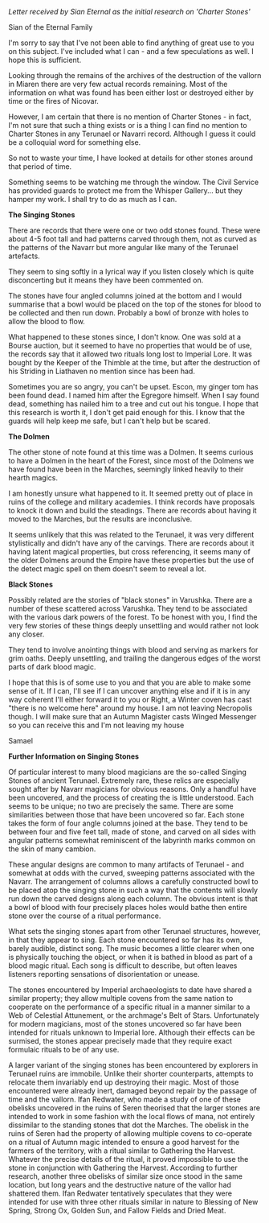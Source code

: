 *Letter received by Sian Eternal as the initial research on 'Charter Stones'* 

Sian of the Eternal Family

I'm sorry to say that I've not been able to find anything of great use to you on this subject. I've included what I can - and a few speculations as well. I hope this is sufficient.

Looking through the remains of the archives of the destruction of the vallorn in Miaren there are very few actual records remaining. Most of the information on what was found has been either lost or destroyed either by time or the fires of Nicovar.

However, I am certain that there is no mention of Charter Stones - in fact, I'm not sure that such a thing exists or is a thing I can find no mention to Charter Stones in any Terunael or Navarri record. Although I guess it could be a colloquial word for something else.

So not to waste your time, I have looked at details for other stones around that period of time.

Something seems to be watching me through the window. The Civil Service has provided guards to protect me from the Whisper Gallery... but they hamper my work. I shall try to do as much as I can.

**The Singing Stones**

There are records that there were one or two odd stones found. These were about 4-5 foot tall and had patterns carved through them, not as curved as the patterns of the Navarr but more angular like many of the Terunael artefacts.

They seem to sing softly in a lyrical way if you listen closely which is quite disconcerting but it means they have been commented on.

The stones have four angled columns joined at the bottom and I would summarise that a bowl would be placed on the top of the stones for blood to be collected and then run down. Probably a bowl of bronze with holes to allow the blood to flow.

What happened to these stones since, I don't know. One was sold at a Bourse auction, but it seemed to have no properties that would be of use, the records say that it allowed two rituals long lost to Imperial Lore. It was bought by the Keeper of the Thimble at the time, but after the destruction of his Striding in Liathaven no mention since has been had.

Sometimes you are so angry, you can't be upset. Escon, my ginger tom has been found dead. I named him after the Egregore himself. When I say found dead, something has nailed him to a tree and cut out his tongue. I hope that this research is worth it, I don't get paid enough for this. I know that the guards will help keep me safe, but I can't help but be scared.

**The Dolmen**

The other stone of note found at this time was a Dolmen. It seems curious to have a Dolmen in the heart of the Forest, since most of the Dolmens we have found have been in the Marches, seemingly linked heavily to their hearth magics.

I am honestly unsure what happened to it. It seemed pretty out of place in ruins of the college and military academies. I think records have proposals to knock it down and build the steadings. There are records about having it moved to the Marches, but the results are inconclusive.

It seems unlikely that this was related to the Terunael, it was very different stylistically and didn't have any of the carvings. There are records about it having latent magical properties, but cross referencing, it seems many of the older Dolmens around the Empire have these properties but the use of the detect magic spell on them doesn't seem to reveal a lot.

**Black Stones**

Possibly related are the stories of "black stones" in Varushka. There are a number of these scattered across Varushka. They tend to be associated with the various dark powers of the forest. To be honest with you, I find the very few stories of these things deeply unsettling and would rather not look any closer.

They tend to involve anointing things with blood and serving as markers for grim oaths. Deeply unsettling, and trailing the dangerous edges of the worst parts of dark blood magic.

I hope that this is of some use to you and that you are able to make some sense of it. If I can, I'll see if I can uncover anything else and if it is in any way coherent I'll either forward it to you or Right, a Winter coven has cast "there is no welcome here" around my house. I am not leaving Necropolis though. I will make sure that an Autumn Magister casts Winged Messenger so you can receive this and I'm not leaving my house

Samael

**Further Information on Singing Stones**

Of particular interest to many blood magicians are the so-called Singing Stones of ancient Terunael. Extremely rare, these relics are especially sought after by Navarr magicians for obvious reasons. Only a handful have been uncovered, and the process of creating the is little understood. Each seems to be unique; no two are precisely the same. There are some similarities between those that have been uncovered so far. Each stone takes the form of four angle columns joined at the base. They tend to be between four and five feet tall, made of stone, and carved on all sides with angular patterns somewhat reminiscent of the labyrinth marks common on the skin of many cambion.

These angular designs are common to many artifacts of Terunael - and somewhat at odds with the curved, sweeping patterns associated with the Navarr. The arrangement of columns allows a carefully constructed bowl to be placed atop the singing stone in such a way that the contents will slowly run down the carved designs along each column. The obvious intent is that a bowl of blood with four precisely places holes would bathe then entire stone over the course of a ritual performance.

What sets the singing stones apart from other Terunael structures, however, in that they appear to sing. Each stone encountered so far has its own, barely audible, distinct song. The music becomes a little clearer when one is physically touching the object, or when it is bathed in blood as part of a blood magic ritual. Each song is difficult to describe, but often leaves listeners reporting sensations of disorientation or unease.

The stones encountered by Imperial archaeologists to date have shared a similar property; they allow multiple covens from the same nation to cooperate on the performance of a specific ritual in a manner similar to a Web of Celestial Attunement, or the archmage's Belt of Stars. Unfortunately for modern magicians, most of the stones uncovered so far have been intended for rituals unknown to Imperial lore. Although their effects can be surmised, the stones appear precisely made that they require exact formulaic rituals to be of any use.

A larger variant of the singing stones has been encountered by explorers in Terunael ruins are immobile. Unlike their shorter counterparts, attempts to relocate them invariably end up destroying their magic. Most of those encountered were already inert, damaged beyond repair by the passage of time and the vallorn. Ifan Redwater, who made a study of one of these obelisks uncovered in the ruins of Seren theorised that the larger stones are intended to work in some fashion with the local flows of mana, not entirely dissimilar to the standing stones that dot the Marches. The obelisk in the ruins of Seren had the property of allowing multiple covens to co-operate on a ritual of Autumn magic intended to ensure a good harvest for the farmers of the territory, with a ritual similar to Gathering the Harvest. Whatever the precise details of the ritual, it proved impossible to use the stone in conjunction with Gathering the Harvest. According to further research, another three obelisks of similar size once stood in the same location, but long years and the destructive nature of the vallor had shattered them. Ifan Redwater tentatively speculates that they were intended for use with three other rituals similar in nature to Blessing of New Spring, Strong Ox, Golden Sun, and Fallow Fields and Dried Meat.
